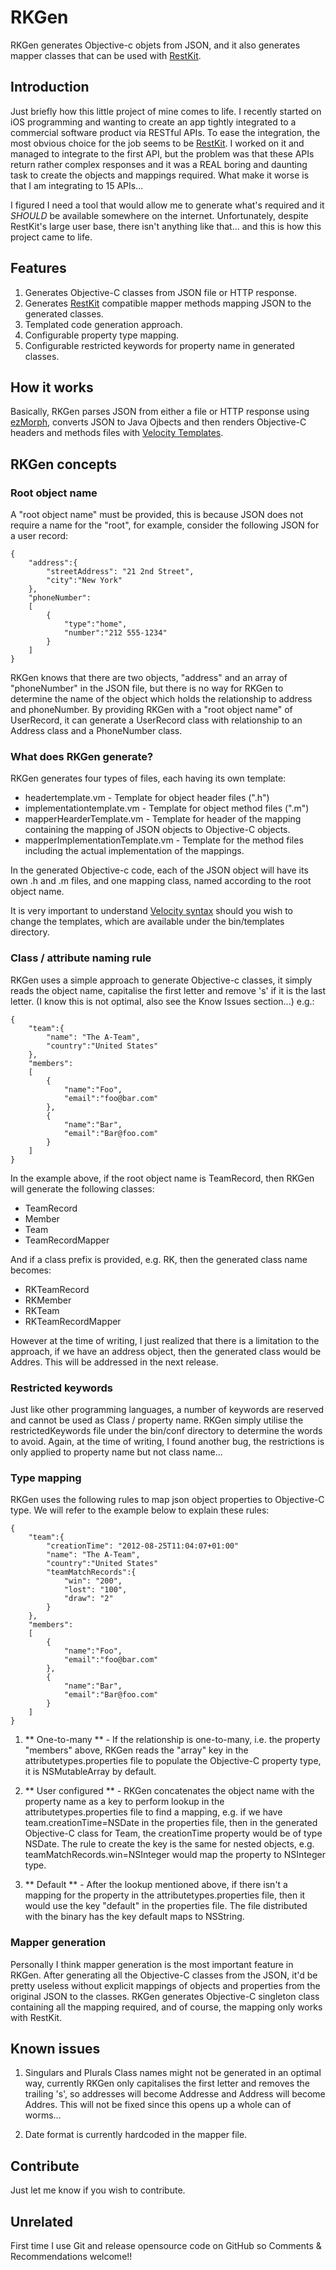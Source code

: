 RKGen 
=====

RKGen generates Objective-c objets from JSON, and it also generates mapper
classes  that can be used with [RestKit](https://github.com/RestKit/RestKit).

Introduction  
------------

Just briefly how this little project of mine comes to life. I recently started
on iOS programming and wanting to create an app tightly integrated to a
commercial software product via RESTful APIs. To ease the integration, the most
obvious choice for the job seems to be
[RestKit](https://github.com/RestKit/RestKit). I worked on it and managed to
integrate to the first API, but the problem was that these APIs return rather
complex responses and it was a REAL boring and daunting task to create the
objects and mappings required.  What make it worse is that I am integrating to
15 APIs...

I figured I need a tool that would allow me to generate what's required and it
*SHOULD* be available somewhere on the internet. Unfortunately, despite
RestKit's large user base, there isn't anything  like that... and this is how
this project came to life.


Features
--------

1. Generates Objective-C classes from JSON file or HTTP response.
1. Generates [RestKit](https://github.com/RestKit/RestKit) compatible mapper methods mapping JSON to the generated classes.
1. Templated code generation approach.
1. Configurable property type mapping.
1. Configurable restricted keywords for property name in generated classes.



How it works  
------------

Basically, RKGen parses JSON from either a file or HTTP response using
[ezMorph](http://ezmorph.sourceforge.net/), converts JSON to Java Ojbects and
then renders Objective-C headers and methods files with [Velocity
Templates](http://velocity.apache.org/).

RKGen concepts
--------------

### Root object name

A "root object name" must be provided, this is because JSON does not require a
name for the "root", for example, consider the following JSON for a user
record:


	{
		"address":{
			"streetAddress": "21 2nd Street",
			"city":"New York"
		},
		"phoneNumber":
		[
			{
				"type":"home",
				"number":"212 555-1234"
			}
		]
	}


RKGen knows that there are two objects, "address" and an array of "phoneNumber" in the
JSON file, but there is no way for RKGen to determine the name of the object
which holds the relationship to address and phoneNumber. By providing RKGen
with a "root object name" of UserRecord, it can generate a UserRecord class
with relationship to an Address class and a PhoneNumber class.

### What does RKGen generate?

RKGen generates four types of files, each having its own template:

* headertemplate.vm - Template for object header files (".h")
* implementationtemplate.vm - Template for object method files (".m")
* mapperHearderTemplate.vm - Template for header of the mapping containing the mapping of JSON objects to Objective-C objects.
* mapperImplementationTemplate.vm - Template for the method files including the actual implementation of the mappings.

In the generated Objective-c code, each of the JSON object will have its own .h and .m files, and one mapping class, named according to the root object name.

It is very important to understand [Velocity syntax](http://velocity.apache.org/) should you wish to change the templates, which are available under the bin/templates directory. 


### Class / attribute naming rule

RKGen uses a simple approach to generate Objective-c classes, it simply reads the object name, capitalise the first letter and remove 's' if it is the last letter. (I know this is not optimal, also see the Know Issues section...) e.g.:

	{
		"team":{
			"name": "The A-Team",
			"country":"United States"
		},
		"members":
		[
			{
				"name":"Foo",
				"email":"foo@bar.com"
			},
			{
				"name":"Bar",
				"email":"Bar@foo.com"
			}
		]
	}

In the example above, if the root object name is TeamRecord, then RKGen will generate the following classes:

* TeamRecord
* Member
* Team
* TeamRecordMapper

And if a class prefix is provided, e.g. RK, then the generated class name becomes:

* RKTeamRecord
* RKMember
* RKTeam
* RKTeamRecordMapper

However at the time of writing, I just realized that there is a limitation to the approach, if we have an address object, then the generated class would be Addres. This will be addressed in the next release.

### Restricted keywords

Just like other programming languages, a number of keywords are reserved and cannot be used as Class / property name. RKGen simply utilise the restrictedKeywords file under the bin/conf directory to determine the words to avoid. Again, at the time of writing, I found another bug, the restrictions is only applied to property name but not class name...

### Type mapping

RKGen uses the following rules to map json object properties to Objective-C type. We will refer to the example below to explain these rules:

	{
		"team":{
			"creationTime": "2012-08-25T11:04:07+01:00"
			"name": "The A-Team",
			"country":"United States"
			"teamMatchRecords":{
				"win": "200",
				"lost": "100",
				"draw": "2"
			}
		},
		"members":
		[
			{
				"name":"Foo",
				"email":"foo@bar.com"
			},
			{
				"name":"Bar",
				"email":"Bar@foo.com"
			}
		]
	}

1. ** One-to-many ** - If the relationship is one-to-many, i.e. the property "members" above, RKGen reads the "array" key in the attributetypes.properties file to populate the Objective-C property type, it is NSMutableArray by default.

1. ** User configured ** - RKGen concatenates the object name with the property name as a key to perform lookup in the attributetypes.properties file to find a mapping, e.g. if we have team.creationTime=NSDate in the properties file, then in the generated Objective-C class for Team, the creationTime property would be of type NSDate. The rule to create the key is the same for nested objects, e.g. teamMatchRecords.win=NSInteger would map the property to NSInteger type.

1. ** Default ** - After the lookup mentioned above, if there isn't a mapping for the property in the attributetypes.properties file, then it would use the key "default" in the properties file. The file distributed with the binary has the key default maps to NSString.

### Mapper generation

Personally I think mapper generation is the most important feature in RKGen. After generating all the Objective-C classes from the JSON, it'd be pretty useless without explicit mappings of objects and properties from the original JSON to the classes. RKGen generates Objective-C singleton class containing all the mapping required, and of course, the mapping only works with RestKit. 


Known issues
------------

1. Singulars and Plurals Class names might not be generated in an optimal way, currently RKGen only capitalises the first letter and removes the trailing 's', so addresses will become Addresse and Address will become Addres. This will not be fixed since this opens up a whole can of worms... 

1. Date format is currently hardcoded in the mapper file.

Contribute
----------

Just let me know if you wish to contribute. 


Unrelated
---------

First time I use Git and release opensource code on GitHub so Comments & Recommendations welcome!!




